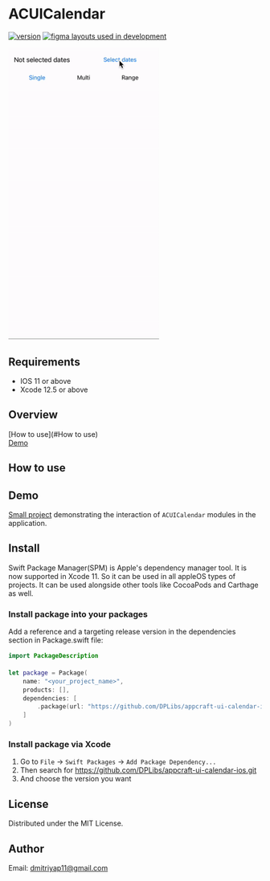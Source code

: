 # ACUICalendar

[![version](https://img.shields.io/badge/version-0.0.1-white.svg)](https://semver.org)
[![figma layouts used in development](https://img.shields.io/badge/figma-layouts_used_in_development-white.svg)](https://www.figma.com/file/Wy7oBUkLRVZI5Yw1N5mDiF/Calendar?node-id=0%3A1)

<img src="/Resources/demo.gif" width="300">

## Requirements
* IOS 11 or above
* Xcode 12.5 or above

## Overview
[How to use](#How to use)\
[Demo](#Demo)

## How to use

## Demo
[Small project](/Demo) demonstrating the interaction of `ACUICalendar` modules in the application.

## Install
Swift Package Manager(SPM) is Apple's dependency manager tool. It is now supported in Xcode 11. So it can be used in all appleOS types of projects. It can be used alongside other tools like CocoaPods and Carthage as well.

### Install package into your packages
Add a reference and a targeting release version in the dependencies section in Package.swift file:

```swift
import PackageDescription

let package = Package(
    name: "<your_project_name>",
    products: [],
    dependencies: [
        .package(url: "https://github.com/DPLibs/appcraft-ui-calendar-ios.git", from: "<current_version>")
    ]
)
```

### Install package via Xcode

1. Go to `File` -> `Swift Packages` -> `Add Package Dependency...`
2. Then search for <https://github.com/DPLibs/appcraft-ui-calendar-ios.git>
3. And choose the version you want

## License
Distributed under the MIT License.

## Author
Email: <dmitriyap11@gmail.com>
